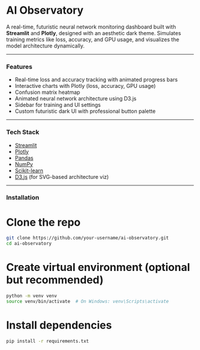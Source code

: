 #  AI Observatory

A real-time, futuristic neural network monitoring dashboard built with **Streamlit** and **Plotly**, designed with an aesthetic dark theme. Simulates training metrics like loss, accuracy, and GPU usage, and visualizes the model architecture dynamically.

---

###  Features

-  Real-time loss and accuracy tracking with animated progress bars
-  Interactive charts with Plotly (loss, accuracy, GPU usage)
-  Confusion matrix heatmap
-  Animated neural network architecture using D3.js
-  Sidebar for training and UI settings
-  Custom futuristic dark UI with professional button palette

---

###  Tech Stack

- [Streamlit](https://streamlit.io/)
- [Plotly](https://plotly.com/)
- [Pandas](https://pandas.pydata.org/)
- [NumPy](https://numpy.org/)
- [Scikit-learn](https://scikit-learn.org/)
- [D3.js](https://d3js.org/) (for SVG-based architecture viz)

---

###  Installation

# Clone the repo
```bash
git clone https://github.com/your-username/ai-observatory.git
cd ai-observatory
```

# Create virtual environment (optional but recommended)
```bash
python -m venv venv
source venv/bin/activate  # On Windows: venv\Scripts\activate
```

# Install dependencies
```bash
pip install -r requirements.txt
```
